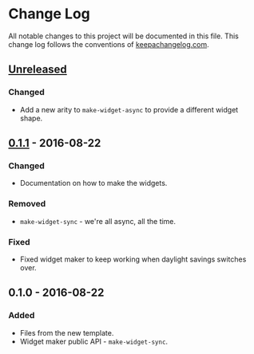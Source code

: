 # Change Log
All notable changes to this project will be documented in this file. This change log follows the conventions of [keepachangelog.com](http://keepachangelog.com/).

## [Unreleased]
### Changed
- Add a new arity to `make-widget-async` to provide a different widget shape.

## [0.1.1] - 2016-08-22
### Changed
- Documentation on how to make the widgets.

### Removed
- `make-widget-sync` - we're all async, all the time.

### Fixed
- Fixed widget maker to keep working when daylight savings switches over.

## 0.1.0 - 2016-08-22
### Added
- Files from the new template.
- Widget maker public API - `make-widget-sync`.

[Unreleased]: https://github.com/your-name/crypto/compare/0.1.1...HEAD
[0.1.1]: https://github.com/your-name/crypto/compare/0.1.0...0.1.1
